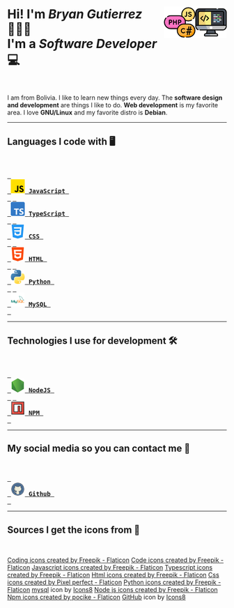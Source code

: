 <h1 align="left">
  <img src="icons/code.png" title="code" alt="computer image" align="right"  width="72"/>
  <img src="icons/coding-language.png" title="programming languages" alt="programming languages" align="right"  width="72"/>
  Hi! I'm <em>Bryan Gutierrez</em> 🙋🏻‍♂️<br/>
  I'm a <em>Software Developer</em> 💻
</h1>

<br/>

I am from Bolivia. I like to learn new things every day. The **software design and development** are things I like to do. **Web development** is my favorite area. I love **GNU/Linux** and my favorite distro is **Debian**.

---

## Languages I code with 🖥️

<br/>

[<kbd> <br> <img src="icons/js.png" title="JavaScript" alt="JavaScript logo" width="32"/> **JavaScript** <br> </kbd>][jsLink]
[<kbd> <br> <img src="icons/typescript.png" title="TypeScript" alt="TypeScript logo" width="32"/> **TypeScript** <br> </kbd>][typescriptLink]
[<kbd> <br> <img src="icons/css-3.png" title="CSS" alt="CSS logo" width="32"/> **CSS** <br> </kbd>][cssLink]
[<kbd> <br> <img src="icons/html-5.png" title="HTML" alt="HTML logo" width="32"/> **HTML** <br> </kbd>][htmlLink]
[<kbd> <br> <img src="icons/python.png" title="Python" alt="Python logo" width="32"/> **Python** <br> </kbd>][pythonLink]
[<kbd> <br> <img src="icons/mysql.png" title="MySQL" alt="MySQL logo" width="32"/> **MySQL** <br> </kbd>][mysqlLink]

---

## Technologies I use for development 🛠️

<br/>

[<kbd> <br> <img src="icons/node-js.png" title="NodeJS" alt="NodeJS logo" width="32"/> **NodeJS** <br> </kbd>][nodejsLink]
[<kbd> <br> <img src="icons/programing.png" title="NPM" alt="NPM logo" width="32"/> **NPM** <br> </kbd>][npmLink]

---

## My social media so you can contact me 📱

<br/>

[<kbd> <br> <img src="icons/github.png" title="Github" alt="Github logo" width="32"/> **Github** <br> </kbd>][githubLink]

<!-------------------------------->
<!--------------Links------------->

[jsLink]: https://developer.mozilla.org/en-US/docs/Web/JavaScript
[typescriptLink]: https://www.typescriptlang.org/docs
[cssLink]: https://developer.mozilla.org/en-US/docs/Web/CSS
[htmlLink]: https://developer.mozilla.org/en-US/docs/Web/HTML
[pythonLink]: https://www.python.org/doc
[mysqlLink]: https://dev.mysql.com/doc
[nodejsLink]: https://nodejs.org/docs/latest/api
[npmLink]: https://docs.npmjs.com
[githubLink]: https://github.com/BryanGuti

<!-------------------------------->

---

## Sources I get the icons from 🔗

<br/>

<a href="https://www.flaticon.com/free-icons/coding" title="coding icons">Coding icons created by Freepik - Flaticon</a>
<a href="https://www.flaticon.com/free-icons/code" title="code icons">Code icons created by Freepik - Flaticon</a>
<a href="https://www.flaticon.com/free-icons/javascript" title="javascript icons">Javascript icons created by Freepik - Flaticon</a>
<a href="https://www.flaticon.com/free-icons/typescript" title="typescript icons">Typescript icons created by Freepik - Flaticon</a>
<a href="https://www.flaticon.com/free-icons/html" title="html icons">Html icons created by Freepik - Flaticon</a>
<a href="https://www.flaticon.com/free-icons/css" title="css icons">Css icons created by Pixel perfect - Flaticon</a>
<a href="https://www.flaticon.com/free-icons/python" title="python icons">Python icons created by Freepik - Flaticon</a>
<a target="_blank" href="https://icons8.com/icon/UFXRpPFebwa2/mysql-logo">mysql</a> icon by <a target="_blank" href="https://icons8.com">Icons8</a>
<a href="https://www.flaticon.com/free-icons/node-js" title="node js icons">Node js icons created by Freepik - Flaticon</a>
<a href="https://www.flaticon.com/free-icons/npm" title="npm icons">Npm icons created by pocike - Flaticon</a>
<a target="_blank" href="https://icons8.com/icon/iEBcQcM9rnZ9/github">GitHub</a> icon by <a target="_blank" href="https://icons8.com">Icons8</a>